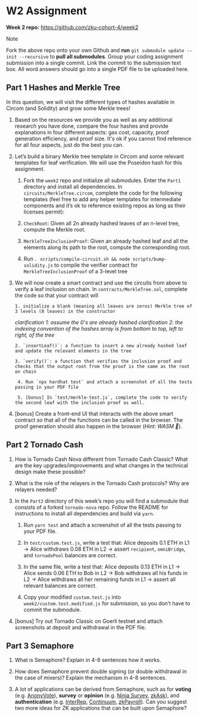 # W2 Assignment

**Week 2 repo:** https://github.com/zku-cohort-4/week2

> [!NOTE]
> Fork the above repo onto your own Github and **run** `git submodule update --init --recursive` to **pull all submodules**. Group your coding assignment submission into a single commit. Link the commit to the submission text box. All word answers should go into a single PDF file to be uploaded here.

## Part 1 Hashes and Merkle Tree

In this question, we will visit the different types of hashes available in Circom (and Solidity) and grow some Merkle trees!

1.  Based on the resources we provide you as well as any additional research you have done, compare the four hashes and provide explanations in four different aspects: gas cost, capacity, proof generation efficiency, and proof size. It's ok if you cannot find reference for all four aspects, just do the best you can.

2.  Let’s build a binary Merkle tree template in Circom and some relevant templates for leaf verification. We will use the Poseidon hash for this assignment.

    1. Fork the `week2` repo and initialize all submodules. Enter the `Part1` directory and install all dependencies. In `circuits/MerkleTree.circom`, complete the code for the following templates (feel free to add any helper templates for intermediate components and it’s ok to reference existing repos as long as their licenses permit):

    2. `CheckRoot`: Given all 2n already hashed leaves of an n-level tree, compute the Merkle root.

    3. `MerkleTreeInclusionProof`: Given an already hashed leaf and all the elements along its path to the root, compute the corresponding root.

    4. Run `. scripts/compile-circuit.sh && node scripts/bump-solidity.js` to compile the verifier contract for `MerkleTreeInclusionProof` of a 3-level tree

3.  We will now create a smart contract and use the circuits from above to verify a leaf inclusion on chain. In `contracts/MerkleTree.sol`, complete the code so that your contract will

        1. initialize a blank (meaning all leaves are zeros) Merkle tree of 3 levels (8 leaves) in the constructor

    _clarification 1: assume the 0's are already hashed_
    _clarification 2: the indexing convention of the hashes array is from bottom to top, left to right, of the tree_

        2. `insertLeaf()`: a function to insert a new already hashed leaf and update the relevant elements in the tree

        3. `verify()`: a function that verifies the inclusion proof and checks that the output root from the proof is the same as the root on chain

         4. Run `npx hardhat test` and attach a screenshot of all the tests passing in your PDF file

         5. [bonus] In `test/merkle-test.js`, complete the code to verify the second leaf with the inclusion proof as well.

4.  [bonus] Create a front-end UI that interacts with the above smart contract so that all of the functions can be called in the browser. The proof generation should also happen in the browser (_Hint: WASM 👀_).

## Part 2 Tornado Cash

1. How is Tornado Cash Nova different from Tornado Cash Classic? What are the key upgrades/improvements and what changes in the technical design make these possible?

2. What is the role of the relayers in the Tornado Cash protocols? Why are relayers needed?

3. In the `Part2` directory of this week’s repo you will find a submodule that consists of a forked `tornado-nova` repo. Follow the README for instructions to install all dependencies and build via `yarn`.

   1. Run `yarn test` and attach a screenshot of all the tests passing to your PDF file.

   2. In `test/custom.test.js`, write a test that: Alice deposits 0.1 ETH in L1 -> Alice withdraws 0.08 ETH in L2 -> assert `recipient`, `omniBridge`, and `tornadoPool` balances are correct.

   3. In the same file, write a test that: Alice deposits 0.13 ETH in L1 -> Alice sends 0.06 ETH to Bob in L2 -> Bob withdraws all his funds in L2 -> Alice withdraws all her remaining funds in L1 -> assert all relevant balances are correct.

   4. Copy your modified `custom.test.js` into `week2/custom.test.modified.js` for submission, so you don’t have to commit the submodule.

4. [bonus] Try out Tornado Classic on Goerli testnet and attach screenshots at deposit and withdrawal in the PDF file.

## Part 3 Semaphore

1. What is Semaphore? Explain in 4-8 sentences how it works.

2. How does Semaphore prevent double signing (or double withdrawal in the case of mixers)? Explain the mechanism in 4-8 sentences.

3. A lot of applications can be derived from Semaphore, such as for **voting** (e.g. [AnonyVote](https://github.com/TosinShada/anonyvote)), **survey** or **opinion** (e.g. [Ninja Survey](https://github.com/ChubbyCub/survey-on-chain-hh), [zkAsk](https://github.com/violetwee/zkAsk)), and **authentication** (e.g. [InterRep](https://github.com/interep-project/reputation-service), [Continuum](https://github.com/tomoima525/continuum), [zkPayroll](https://github.com/Harsh8196/Harmony-ZKU/tree/main/ZKPayroll/Backend)). Can you suggest two more ideas for ZK applications that can be built upon Semaphore?
